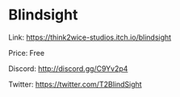 # Blindsight

Link: https://think2wice-studios.itch.io/blindsight

Price: Free

Discord: http://discord.gg/C9Yv2p4

Twitter: https://twitter.com/T2BlindSight
